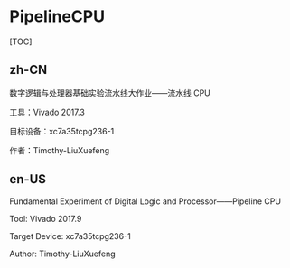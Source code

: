 # PipelineCPU

[TOC]

## zh-CN

数字逻辑与处理器基础实验流水线大作业——流水线 CPU  

工具：Vivado 2017.3  

目标设备：xc7a35tcpg236-1  

作者：Timothy-LiuXuefeng  

## en-US

Fundamental Experiment of Digital Logic and Processor——Pipeline CPU  

Tool: Vivado 2017.9  

Target Device: xc7a35tcpg236-1  

Author: Timothy-LiuXuefeng  